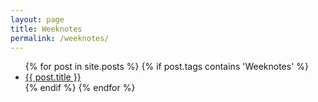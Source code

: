 ```yaml
---
layout: page
title: Weeknotes
permalink: /weeknotes/
---
```

<ul>
  {% for post in site.posts %}
    {% if post.tags contains 'Weeknotes' %}
    <li>
      <a href="{{ post.url }}">{{ post.title }}</a>
    </li>
    {% endif %}
  {% endfor %}
</ul>
